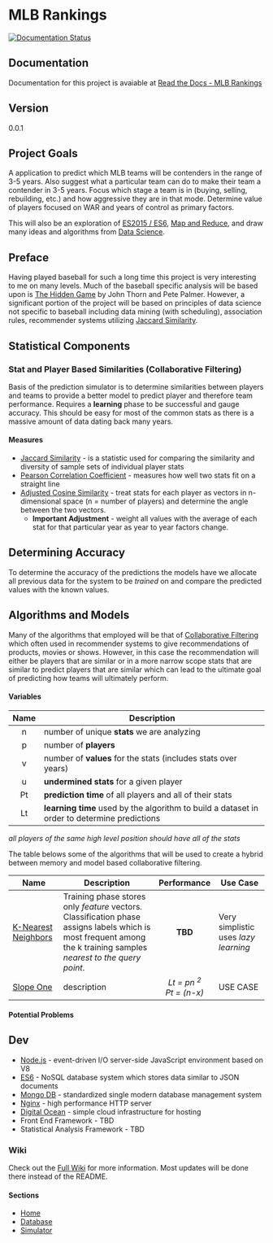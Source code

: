 # MLB Rankings 
[![Documentation Status](https://readthedocs.org/projects/mlb-ranking/badge/?version=latest)](http://mlb-ranking.readthedocs.org/en/latest/?badge=latest)

## Documentation
Documentation for this project is avaiable at [Read the Docs - MLB Rankings](http://mlb-ranking.readthedocs.org/en/latest/)

## Version 
0.0.1

## Project Goals
A application to predict which MLB teams will be contenders in the range of 3-5 years. Also suggest what a particular team can do to make their team a contender in 3-5 years. Focus which stage a team is in (buying, selling, rebuilding, etc.) and how aggressive they are in that mode. Determine value of players focused on WAR and years of control as primary factors.

This will also be an exploration of [ES2015 / ES6][ES6],  [Map and Reduce], and draw many ideas and algorithms from [Data Science]. 

## Preface
Having played baseball for such a long time this project is very interesting to me on many levels. Much of the baseball specific analysis will be based upon is [The Hidden Game] by John Thorn and Pete Palmer. However, a significant portion of the project will be based on principles of data science not specific to baseball including data mining (with scheduling), association rules, recommender systems utilizing [Jaccard Similarity]. 

## Statistical Components 

### Stat and Player Based Similarities (Collaborative Filtering)
Basis of the prediction simulator is to determine similarities between players and teams to provide a better model to predict player and therefore team performance. Requires a **learning** phase to be successful and gauge accuracy. This should be easy for most of the common stats as there is a massive amount of data dating back many years. 

#### Measures 
* [Jaccard Similarity] - is a statistic used for comparing the similarity and diversity of sample sets of individual player stats
* [Pearson Correlation Coefficient] - measures how well two stats fit on a straight line 
* [Adjusted Cosine Similarity] - treat stats for each player as vectors in n-dimensional space (n = number of players) and determine the angle between the two vectors. 
  * **Important Adjustment** -  weight all values with the average of each stat for that particular year as year to year factors change. 

## Determining Accuracy 
To determine the accuracy of the predictions the models have we allocate all previous data for the system to be *trained* on and compare the predicted values with the known values. 

## Algorithms and Models
Many of the algorithms that employed will be that of [Collaborative Filtering] which often used in recommender systems to give recommendations of products, movies or shows. However, in this case the recommendation will either be players that are similar or in a more narrow scope stats that are similar to predict players that are similar which can lead to the ultimate goal of predicting how teams will ultimately perform.   

#### Variables 

| Name            | Description     | 
|:-------------:  |---------------  |
n | number of unique **stats** we are analyzing
p | number of **players**
v | number of **values** for the stats (includes stats over years)
u | **undermined stats** for a given player
Pt | **prediction time** of all players and all of their stats
Lt | **learning time** used by the algorithm to build a dataset in order to determine predictions

*all players of the same high level position should have all of the stats*

The table belows some of the algorithms that will be used to create a hybrid between memory and model based collaborative filtering. 

| Name         | Description     | Performance     | Use Case        |
-------------  | -------------   | :-------------: | -------------   |
| [K-Nearest Neighbors][k-nearest]  | Training phase stores only *feature* vectors. Classification phase assigns labels which is most frequent among the k training samples *nearest to the query point*.  | **TBD** |  Very simplistic uses *lazy learning* |
| [Slope One]  | description | *Lt = pn <sup>2</sup> <br/> Pt = (n-x)* | USE CASE |

#### Potential Problems


 
## Dev
* [Node.js] - event-driven I/O server-side JavaScript environment based on V8
* [ES6] - NoSQL database system which stores data similar to JSON documents
* [Mongo DB] - standardized single modern database management system 
* [Nginx] - high performance HTTP server
* [Digital Ocean] - simple cloud infrastructure for hosting
* Front End Framework - TBD
* Statistical Analysis Framework - TBD

### Wiki
Check out the [Full Wiki][wiki] for more information. Most updates will be done there instead of the README. 

#### Sections
* [Home][wiki]
* [Database][wiki-db]
* [Simulator][wiki-sm]

[//]: # (Links for cleaner markdown)
  [wiki]: <https://github.com/JoshuaRogan/mlb-ranking/wiki>
  [wiki-db]: <https://github.com/JoshuaRogan/mlb-ranking/wiki/Database>
  [wiki-sm]: <https://github.com/JoshuaRogan/mlb-ranking/wiki/Simulator>
  [The Hidden Game]: <http://www.amazon.com/The-Hidden-Game-Baseball-Revolutionary/dp/022624248X/ref=dp_ob_title_bk>
  [ES6]: <https://babeljs.io/docs/learn-es2015/>
  [Gulp]: <http://gulpjs.com>
  [nginx]: <https://www.nginx.com/resources/wiki/>
  [Digital Ocean]: <https://www.digitalocean.com/features/scaling/>
  [Node.js]: <https://nodejs.org/en/>
  [Mongo DB]: <https://www.mongodb.com/mongodb-architecture>
  [Map and Reduce]: <http://webmapreduce.sourceforge.net/docs/User_Guide/sect-User_Guide-Introduction-What_is_Map_Reduce.html>
  [k-nearest]: <http://citeseerx.ist.psu.edu/viewdoc/summary?doi=10.1.1.31.1422>
  [Slope One]: <http://arxiv.org/abs/cs/0702144>
  [Data Science]: <http://cacm.acm.org/magazines/2013/12/169933-data-science-and-prediction/abstract>
  [Jaccard Similarity]: <https://www.cs.utah.edu/~jeffp/teaching/cs5955/L4-Jaccard+Shingle.pdf>
  [Pearson Correlation Coefficient]: <https://en.wikipedia.org/wiki/Pearson_product-moment_correlation_coefficient>
  [Adjusted Cosine Similarity]: <http://www10.org/cdrom/papers/519/node14.html>
  [Collaborative Filtering]: <https://en.wikipedia.org/wiki/Collaborative_filtering>
